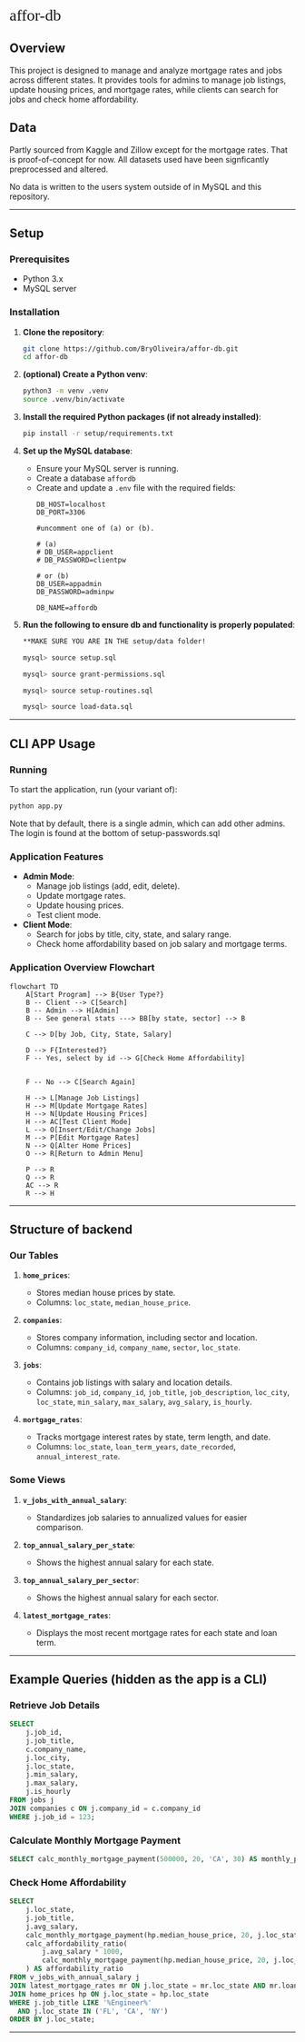 <span style="font-family: 'Comic Sans MS'; font-size: 2em;">affor-db</span>

## Overview
This project is designed to manage and analyze mortgage rates and jobs across different states. It provides tools for admins to manage job listings, update housing prices, and mortgage rates, while clients can search for jobs and check home affordability.


## Data

Partly sourced from Kaggle and Zillow except for the mortgage rates. That is proof-of-concept for now. All datasets used have been signficantly preprocessed and altered.

No data is written to the users system outside of in MySQL and this repository.

---

## Setup

### Prerequisites
- Python 3.x
- MySQL server

### Installation

1. **Clone the repository**:
    ```sh
    git clone https://github.com/BryOliveira/affor-db.git
    cd affor-db
    ```

2. **(optional) Create a Python venv**:
    ```sh
    python3 -m venv .venv
    source .venv/bin/activate
    ```

3. **Install the required Python packages (if not already installed)**:
    ```sh
    pip install -r setup/requirements.txt
    ```

4. **Set up the MySQL database**:
    - Ensure your MySQL server is running.
    - Create a database `affordb`
    - Create and update a `.env` file with the required fields:
        ```properties
        DB_HOST=localhost
        DB_PORT=3306
        
        #uncomment one of (a) or (b).

        # (a)
        # DB_USER=appclient
        # DB_PASSWORD=clientpw

        # or (b)
        DB_USER=appadmin
        DB_PASSWORD=adminpw

        DB_NAME=affordb
        ```

5. **Run the following to ensure db and functionality is properly populated**:

    ```sh
    **MAKE SURE YOU ARE IN THE setup/data folder!

    mysql> source setup.sql

    mysql> source grant-permissions.sql

    mysql> source setup-routines.sql

    mysql> source load-data.sql
    ```

---

## CLI APP Usage

### Running
To start the application, run (your variant of):
```sh
python app.py
```

Note that by default, there is a single admin, which can add other admins. The login is found at the bottom of setup-passwords.sql

### Application Features
- **Admin Mode**:
  - Manage job listings (add, edit, delete).
  - Update mortgage rates.
  - Update housing prices.
  - Test client mode.
- **Client Mode**:
  - Search for jobs by title, city, state, and salary range.
  - Check home affordability based on job salary and mortgage terms.

### Application Overview Flowchart
```mermaid
flowchart TD
    A[Start Program] --> B{User Type?}
    B -- Client --> C[Search]
    B -- Admin --> H[Admin]
    B -- See general stats ---> BB[by state, sector] --> B

    C --> D[by Job, City, State, Salary]

    D --> F{Interested?}
    F -- Yes, select by id --> G[Check Home Affordability]
 

    F -- No --> C[Search Again]
    
    H --> L[Manage Job Listings]
    H --> M[Update Mortgage Rates]
    H --> N[Update Housing Prices]
    H --> AC[Test Client Mode]
    L --> O[Insert/Edit/Change Jobs]
    M --> P[Edit Mortgage Rates]
    N --> Q[Alter Home Prices]
    O --> R[Return to Admin Menu]
    
    P --> R
    Q --> R
    AC --> R
    R --> H
```

---

## Structure of backend

### Our Tables
1. **`home_prices`**:
   - Stores median house prices by state.
   - Columns: `loc_state`, `median_house_price`.

2. **`companies`**:
   - Stores company information, including sector and location.
   - Columns: `company_id`, `company_name`, `sector`, `loc_state`.

3. **`jobs`**:
   - Contains job listings with salary and location details.
   - Columns: `job_id`, `company_id`, `job_title`, `job_description`, `loc_city`, `loc_state`, `min_salary`, `max_salary`, `avg_salary`, `is_hourly`.

4. **`mortgage_rates`**:
   - Tracks mortgage interest rates by state, term length, and date.
   - Columns: `loc_state`, `loan_term_years`, `date_recorded`, `annual_interest_rate`.

### Some Views
1. **`v_jobs_with_annual_salary`**:
   - Standardizes job salaries to annualized values for easier comparison.

2. **`top_annual_salary_per_state`**:
   - Shows the highest annual salary for each state.

3. **`top_annual_salary_per_sector`**:
   - Shows the highest annual salary for each sector.

4. **`latest_mortgage_rates`**:
   - Displays the most recent mortgage rates for each state and loan term.

---

## Example Queries (hidden as the app is a CLI)

### Retrieve Job Details
```sql
SELECT 
    j.job_id, 
    j.job_title, 
    c.company_name, 
    j.loc_city, 
    j.loc_state, 
    j.min_salary, 
    j.max_salary,
    j.is_hourly
FROM jobs j
JOIN companies c ON j.company_id = c.company_id
WHERE j.job_id = 123;
```

### Calculate Monthly Mortgage Payment
```sql
SELECT calc_monthly_mortgage_payment(500000, 20, 'CA', 30) AS monthly_payment;
```

### Check Home Affordability
```sql
SELECT 
    j.loc_state,
    j.job_title,
    j.avg_salary, 
    calc_monthly_mortgage_payment(hp.median_house_price, 20, j.loc_state, 30) AS monthly_mortgage_payment,
    calc_affordability_ratio(
        j.avg_salary * 1000,
        calc_monthly_mortgage_payment(hp.median_house_price, 20, j.loc_state, 30)
    ) AS affordability_ratio
FROM v_jobs_with_annual_salary j
JOIN latest_mortgage_rates mr ON j.loc_state = mr.loc_state AND mr.loan_term_years = 30
JOIN home_prices hp ON j.loc_state = hp.loc_state
WHERE j.job_title LIKE '%Engineer%'
  AND j.loc_state IN ('FL', 'CA', 'NY')
ORDER BY j.loc_state;
```

---

